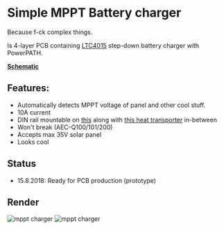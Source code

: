 # Simple MPPT Battery charger

Because f-ck complex things.

Is 4-layer PCB containing [LTC4015](http://www.analog.com/media/en/technical-documentation/data-sheets/4015fb.pdf) step-down battery charger with PowerPATH. 

[**Schematic**](https://github.com/lucansky/BrainDeadMPPT/blob/master/BrainDeadMPPT.pdf)

## Features:
* Automatically detects MPPT voltage of panel and other cool stuff.
* 10A current
* DIN rail mountable on [this](https://www.aliexpress.com/item/info/32800952114.html) along with [this heat transporter](https://www.aliexpress.com/item/200-400mm-0-5-1-0-2-0-3-0-4-0-5-0mm-High-Thermal/32883424736.html) in-between
* Won't break (AEC-Q100/101/200)
* Accepts max 35V solar panel
* Looks cool

## Status
* 15.8.2018: Ready for PCB production (prototype)

## Render

![mppt charger](https://github.com/lucansky/BrainDeadMPPT/blob/master/images/mppt16.png)
![mppt charger](https://github.com/lucansky/BrainDeadMPPT/blob/master/images/mppt17.png)
